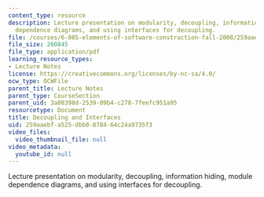 ```yaml
---
content_type: resource
description: Lecture presentation on modularity, decoupling, information hiding, module
  dependence diagrams, and using interfaces for decoupling.
file: /courses/6-005-elements-of-software-construction-fall-2008/259aaebfa525dbb0878464c24a9735f3_MIT6_005f08_lec08.pdf
file_size: 260845
file_type: application/pdf
learning_resource_types:
- Lecture Notes
license: https://creativecommons.org/licenses/by-nc-sa/4.0/
ocw_type: OCWFile
parent_title: Lecture Notes
parent_type: CourseSection
parent_uid: 3a88398d-2539-09b4-c278-7feefc951a95
resourcetype: Document
title: Decoupling and Interfaces
uid: 259aaebf-a525-dbb0-8784-64c24a9735f3
video_files:
  video_thumbnail_file: null
video_metadata:
  youtube_id: null
---
```

Lecture presentation on modularity, decoupling, information hiding, module dependence diagrams, and using interfaces for decoupling.